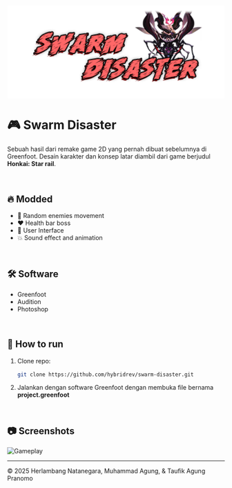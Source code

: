 <p align="center">
  <img src="images/gameName.png" alt="Gameplay" width="600"/>
</p>

# 🎮 Swarm Disaster

Sebuah hasil dari remake game 2D yang pernah dibuat sebelumnya di Greenfoot. Desain karakter dan konsep latar diambil dari game berjudul **Honkai: Star rail**.

<br>

## 🔥 Modded

- 🧠 Random enemies movement
- ❤️ Health bar boss
- 🎯 User Interface
- 💥 Sound effect and animation

<br>

## 🛠 Software 

- Greenfoot
- Audition 
- Photoshop 

<br>

## 🚀 How to run

1. Clone repo:
   ```bash
   git clone https://github.com/hybridrev/swarm-disaster.git

2. Jalankan dengan software Greenfoot dengan membuka file bernama **project.greenfoot**

<br>

## 📷 Screenshots

![Gameplay](images/Background.png)

---

© 2025 Herlambang Natanegara, Muhammad Agung, & Taufik Agung Pranomo
